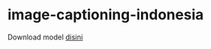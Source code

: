 # image-captioning-indonesia

Download model <a href="https://drive.google.com/drive/folders/1xjjRLiTjpDX03hBqCtwo4QisUJkzIzCR" target="_blank">disini</a>